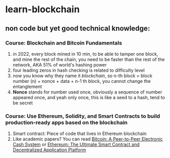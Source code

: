 # learn-blockchain
## non code but yet good technical knowledge:
### Course: Blockchain and Bitcoin Fundamentals
1. in 2022, every block mined in 10 min,
to be able to tamper one block, and mine the rest of the chain, you need to be faster than the rest of the network, AKA 51% of world's hashing power
2. four leading zeros in hash checking is related to difficulty level
3. now you know why they name it *blockchain*, so n-th block = block number (n) + nonce + data + n-1 th block, you cannot change the entanglement
4. **Nonce** stands for number used once, obviously a sequence of number appeared once, and yeah only once, this is like a seed to a hash, tend to be secret

### Course: Use Ethereum, Solidity, and Smart Contracts to build production-ready apps based on the blockchain
1. Smart contract: Piece of code that lives in Ethereum blockchain
2. Like academic papers? You can read
[Bitcoin: A Peer-to-Peer Electronic Cash System](https://bitcoin.org/bitcoin.pdf)
or
[Ethereum: The Ultimate Smart Contract and Decentralized Application Platform](http://web.archive.org/web/20131228111141/http://vbuterin.com/ethereum.html)
